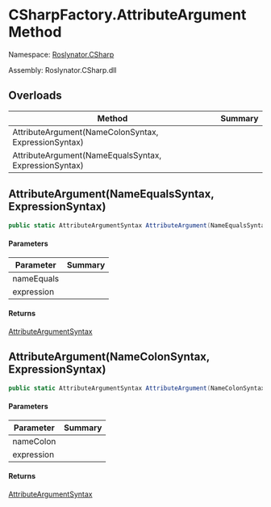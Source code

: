 # CSharpFactory\.AttributeArgument Method

Namespace: [Roslynator.CSharp](../../README.md)

Assembly: Roslynator\.CSharp\.dll

## Overloads

| Method | Summary |
| ------ | ------- |
| AttributeArgument\(NameColonSyntax, ExpressionSyntax\) | |
| AttributeArgument\(NameEqualsSyntax, ExpressionSyntax\) | |

## AttributeArgument\(NameEqualsSyntax, ExpressionSyntax\)

```csharp
public static AttributeArgumentSyntax AttributeArgument(NameEqualsSyntax nameEquals, ExpressionSyntax expression)
```

#### Parameters

| Parameter | Summary |
| --------- | ------- |
| nameEquals | |
| expression | |

#### Returns

[AttributeArgumentSyntax](https://docs.microsoft.com/en-us/dotnet/api/microsoft.codeanalysis.csharp.syntax.attributeargumentsyntax)


## AttributeArgument\(NameColonSyntax, ExpressionSyntax\)

```csharp
public static AttributeArgumentSyntax AttributeArgument(NameColonSyntax nameColon, ExpressionSyntax expression)
```

#### Parameters

| Parameter | Summary |
| --------- | ------- |
| nameColon | |
| expression | |

#### Returns

[AttributeArgumentSyntax](https://docs.microsoft.com/en-us/dotnet/api/microsoft.codeanalysis.csharp.syntax.attributeargumentsyntax)


